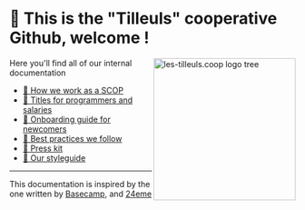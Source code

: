# 👋️ This is the "Tilleuls" cooperative Github, welcome !

<img align="right" src="public/img/tree.svg" height="250" alt="les-tilleuls.coop logo tree">

Here you'll find all of our internal documentation

- [🤝️ How we work as a SCOP](scop/README.md)
- [🧙️ Titles for programmers and salaries](titles/README.md)
- [🚞️ Onboarding guide for newcomers](onboarding/README.md)
- [💫️ Best practices we follow](best-practices/README.md)
- [📰️ Press kit](press-kit/README.md)
- [🎨️ Our styleguide](styleguide/README.md)

---

This documentation is inspired by the one written by [Basecamp](https://github.com/basecamp/handbook), and [24eme](https://github.com/24eme)
